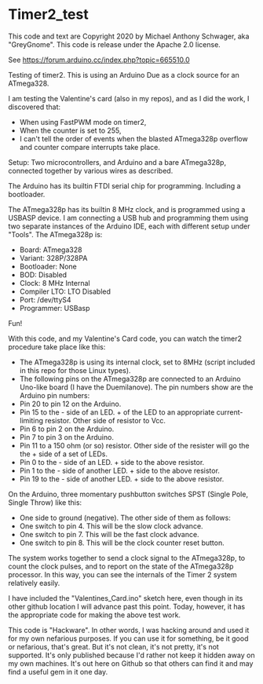 # Timer2_test

This code and text are Copyright 2020 by Michael Anthony Schwager, aka "GreyGnome". This code is release under the Apache 2.0 license.

See https://forum.arduino.cc/index.php?topic=665510.0

Testing of timer2. This is using an Arduino Due as a clock source for an ATmega328.

I am testing the Valentine's card (also in my repos), and as I did the work, I discovered that:

* When using FastPWM mode on timer2,
* When the counter is set to 255,
* I can't tell the order of events when the blasted ATmega328p overflow and counter compare interrupts take place.

Setup: Two microcontrollers, and Arduino and a bare ATmega328p, connected together by various wires as described.

The Arduino has its builtin FTDI serial chip for programming. Including a bootloader.

The ATmega328p has its builtin 8 MHz clock, and is programmed using a USBASP device. I am connecting a USB hub and programming them using two separate instances of the Arduino IDE, each with different setup under "Tools". The ATmega328p is:
* Board: ATmega328
* Variant: 328P/328PA
* Bootloader: None
* BOD: Disabled
* Clock: 8 MHz Internal
* Compiler LTO: LTO Disabled
* Port: /dev/ttyS4
* Programmer: USBasp

Fun!

With this code, and my Valentine's Card code, you can watch the timer2 procedure take place like this:

* The ATmega328p is using its internal clock, set to 8MHz (script included in this repo for those Linux types).
* The following pins on the ATmega328p are connected to an Arduino Uno-like board (I have the Duemilanove). The pin numbers show are the Arduino pin numbers:
* Pin 20 to pin 12 on the Arduino.
* Pin 15 to the - side of an LED. + of the LED to an appropriate current-limiting resistor. Other side of resistor to Vcc.
* Pin 6 to pin 2 on the Arduino.
* Pin 7 to pin 3 on the Arduino.
* Pin 11 to a 150 ohm (or so) resistor. Other side of the resister will go the the + side of a set of LEDs.
* Pin 0 to the - side of an LED. + side to the above resistor.
* Pin 1 to the - side of another LED. + side to the above resistor.
* Pin 19 to the - side of another LED. + side to the above resistor.

On the Arduino, three momentary pushbutton switches SPST (Single Pole, Single Throw) like this:

* One side to ground (negative). The other side of them as follows:
* One switch to pin 4. This will be the slow clock advance.
* One switch to pin 7. This will be the fast clock advance.
* One switch to pin 8. This will be the clock counter reset button.

The system works together to send a clock signal to the ATmega328p, to count the clock pulses, and to report on the state of the ATmega328p processor. In this way, you can see the internals of the Timer 2 system relatively easily.

I have included the "Valentines_Card.ino" sketch here, even though in its other github location I will advance past this point. Today, however, it has the appropriate code for making the above test work.

This code is "Hackware". In other words, I was hacking around and used it for my own nefarious purposes. If you can use it for something, be it good or nefarious, that's great. But it's not clean, it's not pretty, it's not supported. It's only published because I'd rather not keep it hidden away on my own machines. It's out here on Github so that others can find it and may find a useful gem in it one day.
